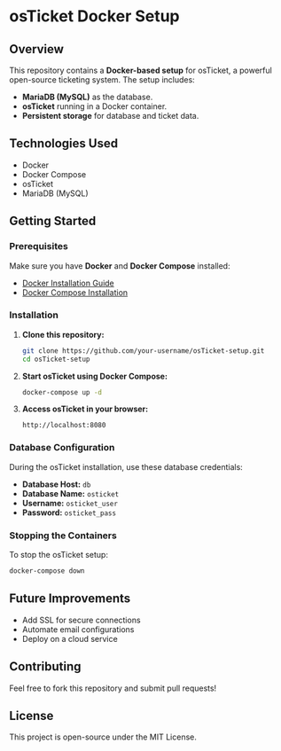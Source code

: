 # osTicket Docker Setup

## Overview
This repository contains a **Docker-based setup** for osTicket, a powerful open-source ticketing system. The setup includes:
- **MariaDB (MySQL)** as the database.
- **osTicket** running in a Docker container.
- **Persistent storage** for database and ticket data.

## Technologies Used
- Docker
- Docker Compose
- osTicket
- MariaDB (MySQL)

## Getting Started
### Prerequisites
Make sure you have **Docker** and **Docker Compose** installed:
- [Docker Installation Guide](https://docs.docker.com/get-docker/)
- [Docker Compose Installation](https://docs.docker.com/compose/install/)

### Installation
1. **Clone this repository:**
   ```bash
   git clone https://github.com/your-username/osTicket-setup.git
   cd osTicket-setup
   ```

2. **Start osTicket using Docker Compose:**
   ```bash
   docker-compose up -d
   ```

3. **Access osTicket in your browser:**
   ```
   http://localhost:8080
   ```

### Database Configuration
During the osTicket installation, use these database credentials:
- **Database Host:** `db`
- **Database Name:** `osticket`
- **Username:** `osticket_user`
- **Password:** `osticket_pass`

### Stopping the Containers
To stop the osTicket setup:
```bash
docker-compose down
```

## Future Improvements
- Add SSL for secure connections
- Automate email configurations
- Deploy on a cloud service

## Contributing
Feel free to fork this repository and submit pull requests!

## License
This project is open-source under the MIT License.
